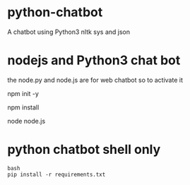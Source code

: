 # python-chatbot
A chatbot using Python3 nltk sys and json

# nodejs and Python3 chat bot
the node.py and node.js are for web chatbot so to activate it

npm init -y

npm install

node node.js


# python chatbot shell only

```
bash
pip install -r requirements.txt
```
